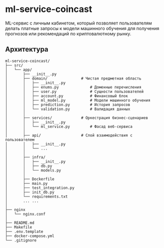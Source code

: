 # ml-service-coincast

ML-сервис с личным кабинетом, который позволяет пользователям делать платные запросы к
модели машинного обучения для получения прогнозов или рекомендаций
по криптовалютному рынку.

## Архитектура

```
ml-service-coincast/
├── src/
│   └── app/
│       ├── __init__.py
│       ├── domain/               # Чистая предметная область
│       │   ├── __init__.py
│       │   ├── enums.py              # Доменные перечисления
│       │   ├── user.py               # Сущности пользователей
│       │   ├── account.py            # Финансовый блок
│       │   ├── ml_model.py           # Модели машинного обучения
│       │   ├── prediction.py         # История запросов
│       │   └── validation.py         # Валидация данных
│       │
│       ├── services/             # Оркестрация бизнес-сценариев
│       │   ├── __init__.py
│       │   └── ml_service.py         # Фасад веб-сервиса
│       │
│       ├── api/                  # Слой взаимодействия с пользователем
│       │   ├── __init__.py
│       │   └── ...
│       │
│       ├── infra/             
│       │   ├── __init__.py
│       │   ├── db.py
│       │   └── models.py         
│       │
│       ├── Dockerfile
│       ├── main.py
│       ├── test_integration.py
│       ├── init_db.py
│       └── requirements.txt
│       ... ...
│
├── nginx
│   └── nginx.conf
│
├── README.md
├── Makefile
├── .env.template
├── docker-compose.yml
└── .gitignore
```

